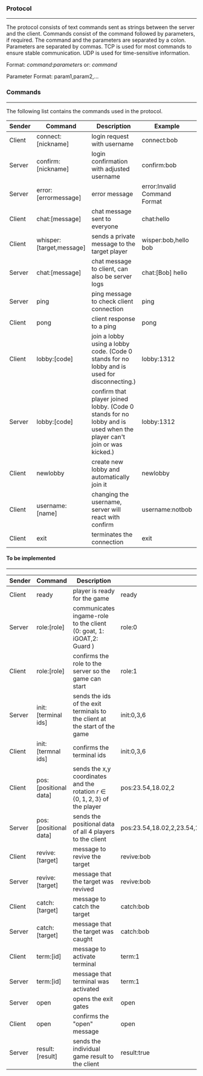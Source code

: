 ### Protocol
---
The protocol consists of text commands sent as strings between the server and the client. Commands consist of the command followed by parameters, if required. The command and the parameters are separated by a colon. Parameters are separated by commas. TCP is used for most commands to ensure stable communication. UDP is used for time-sensitive information.

Format: *command*:*parameter*s
or: *command*

Parameter Format: param1,param2,...

### Commands
---
The following list contains the commands used in the protocol. 

| Sender | Command                  | Description                                                                                                          | Example                      | Protocol |
| ------ | ------------------------ | -------------------------------------------------------------------------------------------------------------------- | ---------------------------- | -------- |
| Client | connect:[nickname]       | login request with username                                                                                          | connect:bob                  | TCP      |
| Server | confirm:[nickname]       | login confirmation with adjusted username                                                                            | confirm:bob                  | TCP      |
| Server | error:[errormessage]     | error message                                                                                                        | error:Invalid Command Format | TCP      |
| Client | chat:[message]           | chat message sent to everyone                                                                                        | chat:hello                   | TCP      |
| Client | whisper:[target,message] | sends a private message to the target player                                                                         | wisper:bob,hello bob         | TCP      |
| Server | chat:[message]           | chat message to client, can also be server logs                                                                      | chat:[Bob] hello             | TCP      |
| Server | ping                     | ping message to check client connection                                                                              | ping                         | TCP      |
| Client | pong                     | client response to a ping                                                                                            | pong                         | TCP      |
| Client | lobby:[code]             | join a lobby using a lobby code. (Code 0 stands for no lobby and is used for disconnecting.)                         | lobby:1312                   | TCP      |
| Server | lobby:[code]             | confirm that player joined lobby. (Code 0 stands for no lobby and is used when the player can't join or was kicked.) | lobby:1312                   | TCP      |
| Client | newlobby                 | create new lobby and automatically join it                                                                           | newlobby                     | TCP      |
| Client | username:[name]          | changing the username, server will react with confirm                                                                | username:notbob              | TCP      |
| Client | exit          | terminates the connection                                                                | exit              | TCP      |
#### To be implemented
---

| Sender | Command               | Description                                                                   | Example                                                     | Protocol |
| ------ | --------------------- | ----------------------------------------------------------------------------- | ----------------------------------------------------------- | -------- |
| Client | ready                 | player is ready for the game                                                  | ready                                                       | TCP      |
| Server | role:[role]           | communicates ingame-role to the client (0: goat, 1: iGOAT,2: Guard )          | role:0                                                      | TCP      |
| Client | role:[role]           | confirms the role to the server so the game can start                         | role:1                                                      | TCP      |
| Server | init:[terminal ids]   | sends the ids of the exit terminals to the client at the start of the game    | init:0,3,6                                                  | TCP      |
| Client | init:[termnal ids]    | confirms the terminal ids                                                     | init:0,3,6                                                  | TCP      |
| Client | pos:[positional data] | sends the x,y coordinates and the rotation $r\in \{ 0,1,2,3 \}$ of the player | pos:23.54,18.02,2                                           | **UDP**  |
| Server | pos:[positional data] | sends the positional data of all 4 players to the client                      | pos:23.54,18.02,2,23.54,18.02,2,23.54,18.02,2,23.54,18.02,2 | **UDP**  |
| Client | revive:[target]       | message to revive the target                                                  | revive:bob                                                  | TCP      |
| Server | revive:[target]       | message that the target was revived                                           | revive:bob                                                  | TCP      |
| Client | catch:[target]        | message to catch the target                                                   | catch:bob                                                   | TCP      |
| Server | catch:[target]        | message that the target was caught                                            | catch:bob                                                   | TCP      |
| Client | term:[id]             | message to activate terminal                                                  | term:1                                                      | TCP      |
| Server | term:[id]             | message that terminal was activated                                           | term:1                                                      | TCP      |
| Server | open                  | opens the exit gates                                                          | open                                                        | TCP      |
| Client | open                  | confirms the "open" message                                                   | open                                                        | TCP      |
| Server | result:[result]       | sends the individual game result to the client                                | result:true                                                 | TCP      |
